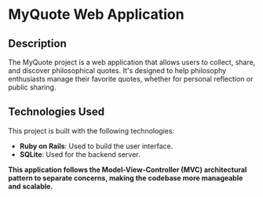 # MyQuote Web Application

## Description

The MyQuote project is a web application that allows users to collect, share, and discover philosophical quotes. It's designed to help philosophy enthusiasts manage their favorite quotes, whether for personal reflection or public sharing.

## Technologies Used

This project is built with the following technologies:

- **Ruby on Rails**: Used to build the user interface.
- **SQLite**: Used for the backend server.

**This application follows the Model-View-Controller (MVC) architectural pattern to separate concerns, making the codebase more manageable and scalable.**
